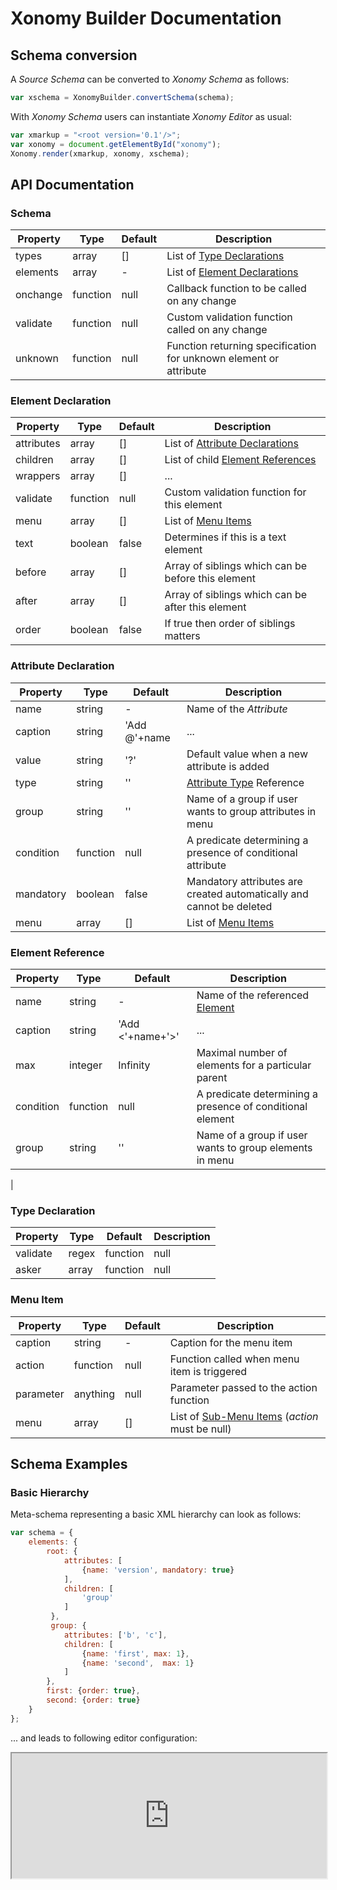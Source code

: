 # Xonomy Builder Documentation

## Schema conversion

A *Source Schema* can be converted to *Xonomy Schema* as follows:

```js
var xschema = XonomyBuilder.convertSchema(schema);
```

With *Xonomy Schema* users can instantiate *Xonomy Editor* as usual:

```js
var xmarkup = "<root version='0.1'/>";
var xonomy = document.getElementById("xonomy");
Xonomy.render(xmarkup, xonomy, xschema);
```

## API Documentation

### Schema

| Property   | Type   | Default | Description |
| -------- | -------- | ------- | ----------- |
| types    | array    | []      | List of [Type Declarations](#type-declaration) |
| elements | array    | -       | List of [Element Declarations](#element-declaration) |
| onchange | function | null    | Callback function to be called on any change |
| validate | function | null    | Custom validation function called on any change  |
| unknown  | function | null    | Function returning specification for unknown element or attribute |

### Element Declaration

| Property   | Type     | Default | Description |
| ---------- | -------- | ------- | ----------- |
| attributes | array    | []      | List of [Attribute Declarations](#attribute-declaration) |
| children   | array    | []      | List of child [Element References](#element-reference) |
| wrappers   | array    | []      | ... | 
| validate   | function | null    | Custom validation function for this element |
| menu       | array    | []      | List of [Menu Items](#menu-item) |
| text       | boolean  | false   | Determines if this is a text element |
| before     | array    | []      | Array of siblings which can be before this element |
| after      | array    | []      | Array of siblings which can be after this element |
| order      | boolean  | false   | If true then order of siblings matters |

### Attribute Declaration

| Property   | Type     | Default      | Description |
| ---------- | -------- | ------------ | ----------- |
| name       | string   | -            | Name of the *Attribute* |
| caption    | string   | 'Add @'+name | ... |
| value      | string   | '?'          | Default value when a new attribute is added |
| type       | string   | ''           | [Attribute Type](#type-declaration) Reference |
| group      | string   | ''           | Name of a group if user wants to group attributes in menu |
| condition  | function | null         | A predicate determining a presence of conditional attribute  |
| mandatory  | boolean  | false        | Mandatory attributes are created automatically and cannot be deleted |
| menu       | array    | []           | List of [Menu Items](#menu-item) |

### Element Reference

| Property   | Type     | Default          | Description |
| ---------- | -------- | ---------------- | ----------- |
| name       | string   | -                | Name of the referenced [Element](#element-declaration) |
| caption    | string   | 'Add <'+name+'>' | ... |
| max        | integer  | Infinity         | Maximal number of elements for a particular parent |
| condition  | function | null             | A predicate determining a presence of conditional element |
| group      | string   | ''               | Name of a group if user wants to group elements in menu |
| 

### Type Declaration

| Property   | Type           | Default | Description |
| ---------- | -------------- | ------- | ----------- |
| validate   | regex|function | null    | Custom regular expression or function validating attribute value |
| asker      | array|function | null    | Array of valid options or a custom asker function |

### Menu Item

| Property   | Type     | Default | Description |
| ---------- | -------- | ------- | ----------- |
| caption    | string   | -       | Caption for the menu item |
| action     | function | null    | Function called when menu item is triggered  |
| parameter  | anything | null    | Parameter passed to the action function |
| menu       | array    | []      | List of [Sub-Menu Items](#menu-item) (*action* must be null) |

## Schema Examples

### Basic Hierarchy

Meta-schema representing a basic XML hierarchy can look as follows:

```js
var schema = {
    elements: {  
        root: {
            attributes: [
                {name: 'version', mandatory: true}
            ],
            children: [
                'group'
            ]
         },
         group: {
            attributes: ['b', 'c'],
            children: [
                {name: 'first', max: 1},
                {name: 'second',  max: 1}
            ]
        },
        first: {order: true},
        second: {order: true}
    }
};
```

... and leads to following editor configuration:

<iframe src="https://rawgit.com/filodej/xonomy-builder/master/examples/basic/index.html" 
		width="100%" height="200px" style="background-color:#f6f8fa;">&nbsp;</iframe>
